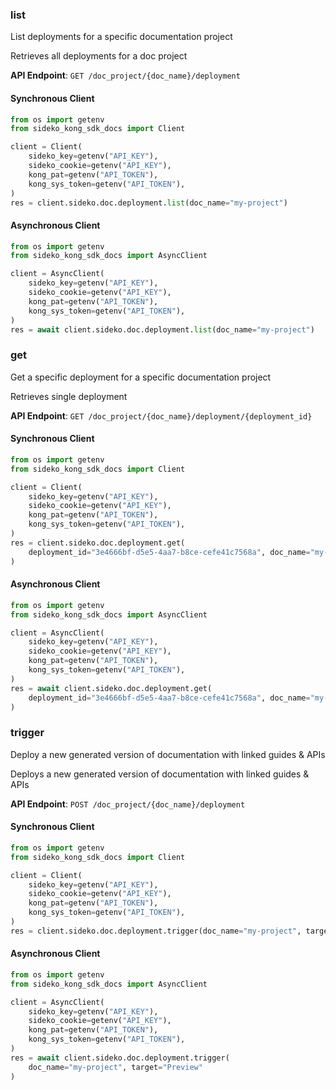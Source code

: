 
### list <a name="list"></a>
List deployments for a specific documentation project

Retrieves all deployments for a doc project

**API Endpoint**: `GET /doc_project/{doc_name}/deployment`

#### Synchronous Client

```python
from os import getenv
from sideko_kong_sdk_docs import Client

client = Client(
    sideko_key=getenv("API_KEY"),
    sideko_cookie=getenv("API_KEY"),
    kong_pat=getenv("API_TOKEN"),
    kong_sys_token=getenv("API_TOKEN"),
)
res = client.sideko.doc.deployment.list(doc_name="my-project")
```

#### Asynchronous Client

```python
from os import getenv
from sideko_kong_sdk_docs import AsyncClient

client = AsyncClient(
    sideko_key=getenv("API_KEY"),
    sideko_cookie=getenv("API_KEY"),
    kong_pat=getenv("API_TOKEN"),
    kong_sys_token=getenv("API_TOKEN"),
)
res = await client.sideko.doc.deployment.list(doc_name="my-project")
```

### get <a name="get"></a>
Get a specific deployment for a specific documentation project

Retrieves single deployment

**API Endpoint**: `GET /doc_project/{doc_name}/deployment/{deployment_id}`

#### Synchronous Client

```python
from os import getenv
from sideko_kong_sdk_docs import Client

client = Client(
    sideko_key=getenv("API_KEY"),
    sideko_cookie=getenv("API_KEY"),
    kong_pat=getenv("API_TOKEN"),
    kong_sys_token=getenv("API_TOKEN"),
)
res = client.sideko.doc.deployment.get(
    deployment_id="3e4666bf-d5e5-4aa7-b8ce-cefe41c7568a", doc_name="my-project"
)
```

#### Asynchronous Client

```python
from os import getenv
from sideko_kong_sdk_docs import AsyncClient

client = AsyncClient(
    sideko_key=getenv("API_KEY"),
    sideko_cookie=getenv("API_KEY"),
    kong_pat=getenv("API_TOKEN"),
    kong_sys_token=getenv("API_TOKEN"),
)
res = await client.sideko.doc.deployment.get(
    deployment_id="3e4666bf-d5e5-4aa7-b8ce-cefe41c7568a", doc_name="my-project"
)
```

### trigger <a name="trigger"></a>
Deploy a new generated version of documentation with linked guides & APIs

Deploys a new generated version of documentation with linked guides & APIs

**API Endpoint**: `POST /doc_project/{doc_name}/deployment`

#### Synchronous Client

```python
from os import getenv
from sideko_kong_sdk_docs import Client

client = Client(
    sideko_key=getenv("API_KEY"),
    sideko_cookie=getenv("API_KEY"),
    kong_pat=getenv("API_TOKEN"),
    kong_sys_token=getenv("API_TOKEN"),
)
res = client.sideko.doc.deployment.trigger(doc_name="my-project", target="Preview")
```

#### Asynchronous Client

```python
from os import getenv
from sideko_kong_sdk_docs import AsyncClient

client = AsyncClient(
    sideko_key=getenv("API_KEY"),
    sideko_cookie=getenv("API_KEY"),
    kong_pat=getenv("API_TOKEN"),
    kong_sys_token=getenv("API_TOKEN"),
)
res = await client.sideko.doc.deployment.trigger(
    doc_name="my-project", target="Preview"
)
```
